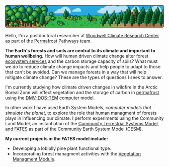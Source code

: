 <!-- -----------------------------------------------------------------------------------------------
https://github.com/JoshuaRady/JoshuaRady    README.md
JMR
Started: 9/7/2020

This special repository ReadMe renders at the top of the account profile page.
Images need to use absolute links or they will fail to render properly from the profile page, which
seems to be treated as outside the 'namesake' repository.

Copyright (C) 2022 Joshua M. Rady, All Rights Reserved
------------------------------------------------------------------------------------------------ -->

<!-- The ReadMe section of the profile page is about 904 px wide. -->
<img src="https://github.com/JoshuaRady/JoshuaRady/blob/master/images/ProfileHeader2.png">

Hello, I'm a postdoctoral researcher at [Woodwell Climate Research Center](https://www.woodwellclimate.org) as part of the [Permafrost Pathways](https://permafrost.woodwellclimate.org) team.
<!-- graduate student studying under Professor [Quinn Thomas](https://www.epics.frec.vt.edu/?page_id=67) in the [Department of Forest Resources and Environmental Conservation](http://frec.vt.edu) at [Virginia Tech](https://vt.edu).-->

**The Earth's forests and soils are central to its climate and important to human wellbeing.**  How will human driven climate change alter forest [ecosystem services](https://en.wikipedia.org/wiki/Ecosystem_service) and the carbon storage capacity of soils?  What must we do to reduce climate change impacts and help people to adapt to those that can't be avoided. Can we manage forests in a way that will help mitigate climate change? These are the types of questions I seek to answer.

I'm currently studying how climate driven changes in wildfire in the Arctic Boreal Zone will effect vegetation and the storage of carbon in [permafrost](https://en.wikipedia.org/wiki/Permafrost) using the [DMV-DOS-TEM](https://github.com/uaf-arctic-eco-modeling/dvm-dos-tem) computer model.

In other work I have used Earth System Models, _computer models that simulate the planet_, to explore the role that human managment of forests plays in influencing our climate.  I perform experiments using the Community Land Model, an instantiation of the [Community Terrestrial Systems Model](http://github.com/ESCOMP/CTSM), and [FATES](http://github.com/NGEET/fates) as part of the Community Earth System Model (CESM).

**My current projects in the FATES model include:**
* Developing a loblolly pine plant functional type.
* Incorporating forest managment activities with the [Vegetation Managment Module](https://joshuarady.github.io/VegetationManagement/).
